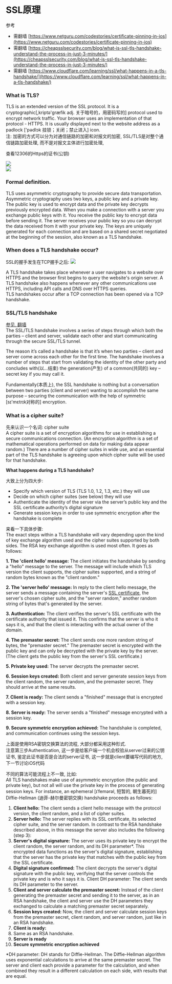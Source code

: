 # SSL原理

参考 
- 需翻墙 [https://www.netguru.com/codestories/certificate-pinning-in-ios](https://www.netguru.com/codestories/certificate-pinning-in-ios)  
- 需翻墙 [https://cheapsslsecurity.com/blog/what-is-ssl-tls-handshake-understand-the-process-in-just-3-minutes/](https://cheapsslsecurity.com/blog/what-is-ssl-tls-handshake-understand-the-process-in-just-3-minutes/)
-  需翻墙 [https://www.cloudflare.com/learning/ssl/what-happens-in-a-tls-handshake/](https://www.cloudflare.com/learning/ssl/what-happens-in-a-tls-handshake/)

### What is TLS?   

TLS is an extended version of the SSL protocol. It is a cryptographic[,kriptə'ɡræfik adj. 关于暗号的，用密码写的] protocol used to encrypt network traffic. Your browser uses an implementation of that protocol - HTTPS. It is usually displayed next to the website address as a padlock ['pədlɔk 挂锁；关闭；禁止进入] icon.    
注: 加密的方式可以分为对通信链路的加密和对报文的加密, SSL/TLS是对整个通信链路加密处理, 而不是对报文主体进行加密处理, 

查看12306的Https的证书(公钥)

![](images/3.png)  
![](images/4.png)  

### Formal definition. 

TLS uses asymmetric cryptography to provide secure data transportation. Asymmetric cryptography uses two keys, a public key and a private key. The public key is used to encrypt data and the private key decrypts previously encrypted data. When you make a connection with a server you exchange public keys with it. You receive the public key to encrypt data before sending it. The server receives your public key so you can decrypt the data received from it with your private key. The keys are uniquely generated for each connection and are based on a shared secret negotiated at the beginning of the session, also known as a TLS handshake.   

### When does a TLS handshake occur? 

SSL的握手发生在TCP握手之后: 
![](images/5.png) 

A TLS handshake takes place whenever a user navigates to a website over HTTPS and the browser first begins to query the website's origin server. A TLS handshake also happens whenever any other communications use HTTPS, including API calls and DNS over HTTPS queries.  
TLS handshakes occur after a TCP connection has been opened via a TCP handshake.

### SSL/TLS handshake
[参见, 翻墙](https://cheapsslsecurity.com/blog/what-is-ssl-tls-handshake-understand-the-process-in-just-3-minutes/)  
The SSL/TLS handshake involves a series of steps through which both the parties – client and server, validate each other and start communicating through the secure SSL/TLS tunnel.

The reason it’s called a handshake is that it’s when two parties – client and server come across each other for the first time. The handshake involves a number of steps that start from validating the identity of the other party and concludes with(以...结束) the generation(产生) of a common(共同的) key – secret key if you may call it.

Fundamentally(本质上), the SSL handshake is nothing but a conversation between two parties (client and server) wanting to accomplish the same purpose – securing the communication with the help of symmetric [sɪ'mɛtrɪk对称的] encryption.

### What is a cipher suite?

先来认识一个名词: cipher suite  
A cipher suite is a set of encryption algorithms for use in establishing a secure communications connection. (An encryption algorithm is a set of mathematical operations performed on data for making data appear random.) There are a number of cipher suites in wide use, and an essential part of the TLS handshake is agreeing upon which cipher suite will be used for that handshake.

**What happens during a TLS handshake?**  

大致上分为四大步:  
- Specify which version of TLS (TLS 1.0, 1.2, 1.3, etc.) they will use
- Decide on which cipher suites (see below) they will use
- Authenticate the identity of the server via the server’s public key and the SSL certificate authority’s digital signature
- Generate session keys in order to use symmetric encryption after the handshake is complete 

来看一下具体步骤:  
The exact steps within a TLS handshake will vary depending upon the kind of key exchange algorithm used and the cipher suites supported by both sides. The RSA key exchange algorithm is used most often. It goes as follows:  

**1. The 'client hello' message:** The client initiates the handshake by sending a "hello" message to the server. The message will include which TLS version the client supports, the cipher suites supported, and a string of random bytes known as the "client random."

**2. The 'server hello' message:** In reply to the client hello message, the server sends a message containing the server's [SSL certificate](https://www.cloudflare.com/learning/ssl/what-is-an-ssl-certificate/), the server's chosen cipher suite, and the "server random," another random string of bytes that's generated by the server.

**3. Authentication:** The client verifies the server's SSL certificate with the certificate authority that issued it. This confirms that the server is who it says it is, and that the client is interacting with the actual owner of the domain.

**4. The premaster secret:** The client sends one more random string of bytes, the "premaster secret." The premaster secret is encrypted with the public key and can only be decrypted with the private key by the server. (The client gets the public key from the server's SSL certificate.)

**5. Private key used:** The server decrypts the premaster secret.

**6. Session keys created:** Both client and server generate session keys from the client random, the server random, and the premaster secret. They should arrive at the same results.

**7. Client is ready:** The client sends a "finished" message that is encrypted with a session key.

**8. Server is ready:** The server sends a "finished" message encrypted with a session key.

**9. Secure symmetric encryption achieved:** The handshake is completed, and communication continues using the session keys.

上面是使用RSA密钥交换算法的流程, 大部分都采用这种形式.  
注意第三步Authentication, 这一步是给客户端一个机会校验从server过来的公钥证书, 鉴定此证书是否是合法的server证书, 这一步就是client要编写代码的地方, 下一节讨论iOS代码  

不同的算法可能流程上不一致, 比如:  
All TLS handshakes make use of asymmetric encryption (the public and private key), but not all will use the private key in the process of generating session keys. For instance, an ephemeral [ɪˈfemərəl, 短暂的, 朝生暮死的] Diffie-Hellman (迪菲-赫尔曼密钥交换) handshake proceeds as follows:

1. **Client hello:** The client sends a client hello message with the protocol version, the client random, and a list of cipher suites.
2. **Server hello:** The server replies with its SSL certificate, its selected cipher suite, and the server random. In contrast to the RSA handshake described above, in this message the server also includes the following (step 3):
3. **Server's digital signature:** The server uses its private key to encrypt the client random, the server random, and its DH parameter*. This encrypted data functions as the server's digital signature, establishing that the server has the private key that matches with the public key from the SSL certificate.
4. **Digital signature confirmed:** The client decrypts the server's digital signature with the public key, verifying that the server controls the private key and is who it says it is. Client DH parameter: The client sends its DH parameter to the server.
5. **Client and server calculate the premaster secret:** Instead of the client generating the premaster secret and sending it to the server, as in an RSA handshake, the client and server use the DH parameters they exchanged to calculate a matching premaster secret separately.
6. **Session keys created:** Now, the client and server calculate session keys from the premaster secret, client random, and server random, just like in an RSA handshake.
7. **Client is ready:**
8. Same as an RSA handshake.
9. **Server is ready**
10. **Secure symmetric encryption achieved**

*DH parameter: DH stands for Diffie-Hellman. The Diffie-Hellman algorithm uses exponential calculations to arrive at the same premaster secret. The server and client each provide a parameter for the calculation, and when combined they result in a different calculation on each side, with results that are equal.  



